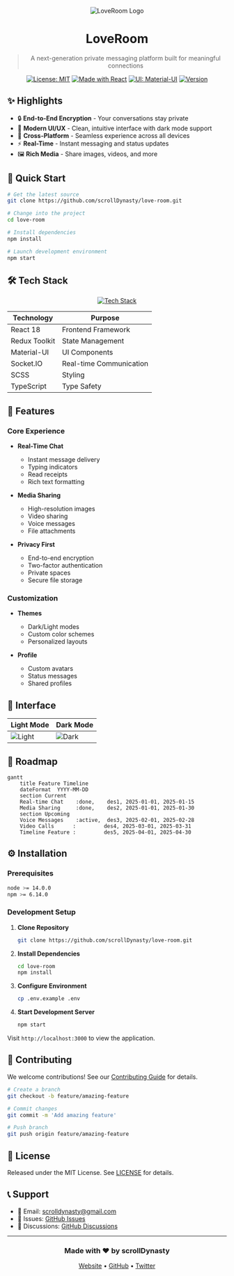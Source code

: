 <div align="center">

![LoveRoom Logo](https://via.placeholder.com/150x150)

# LoveRoom

> A next-generation private messaging platform built for meaningful connections

[![License: MIT](https://img.shields.io/badge/License-MIT-black?style=for-the-badge)](LICENSE)
[![Made with React](https://img.shields.io/badge/React-18.x-black?style=for-the-badge&logo=react)](https://reactjs.org/)
[![UI: Material-UI](https://img.shields.io/badge/MUI-v5-black?style=for-the-badge&logo=mui)](https://mui.com/)
[![Version](https://img.shields.io/badge/version-1.0.0-black?style=for-the-badge)](https://github.com/scrollDynasty/love-room)

</div>

## ✨ Highlights

- 🔒 **End-to-End Encryption** - Your conversations stay private
- 🎨 **Modern UI/UX** - Clean, intuitive interface with dark mode support
- 📱 **Cross-Platform** - Seamless experience across all devices
- ⚡ **Real-Time** - Instant messaging and status updates
- 🖼️ **Rich Media** - Share images, videos, and more

## 🚀 Quick Start

```bash
# Get the latest source
git clone https://github.com/scrollDynasty/love-room.git

# Change into the project
cd love-room

# Install dependencies
npm install

# Launch development environment
npm start
```

## 🛠️ Tech Stack

<div align="center">

[![Tech Stack](https://skillicons.dev/icons?i=react,redux,ts,scss,materialui,nodejs)](https://skillicons.dev)

</div>

| Technology | Purpose |
|------------|---------|
| React 18   | Frontend Framework |
| Redux Toolkit | State Management |
| Material-UI | UI Components |
| Socket.IO | Real-time Communication |
| SCSS | Styling |
| TypeScript | Type Safety |

## 🌟 Features

### Core Experience

- **Real-Time Chat**
  - Instant message delivery
  - Typing indicators
  - Read receipts
  - Rich text formatting

- **Media Sharing**
  - High-resolution images
  - Video sharing
  - Voice messages
  - File attachments

- **Privacy First**
  - End-to-end encryption
  - Two-factor authentication
  - Private spaces
  - Secure file storage

### Customization

- **Themes**
  - Dark/Light modes
  - Custom color schemes
  - Personalized layouts

- **Profile**
  - Custom avatars
  - Status messages
  - Shared profiles

## 📱 Interface

<div align="center">

| Light Mode | Dark Mode |
|------------|-----------|
| ![Light](https://via.placeholder.com/400x300) | ![Dark](https://via.placeholder.com/400x300) |

</div>

## 🎯 Roadmap

```mermaid
gantt
    title Feature Timeline
    dateFormat  YYYY-MM-DD
    section Current
    Real-time Chat    :done,    des1, 2025-01-01, 2025-01-15
    Media Sharing     :done,    des2, 2025-01-01, 2025-01-30
    section Upcoming
    Voice Messages    :active,  des3, 2025-02-01, 2025-02-28
    Video Calls      :         des4, 2025-03-01, 2025-03-31
    Timeline Feature :         des5, 2025-04-01, 2025-04-30
```

## ⚙️ Installation

### Prerequisites

```bash
node >= 14.0.0
npm >= 6.14.0
```

### Development Setup

1. **Clone Repository**
   ```bash
   git clone https://github.com/scrollDynasty/love-room.git
   ```

2. **Install Dependencies**
   ```bash
   cd love-room
   npm install
   ```

3. **Configure Environment**
   ```bash
   cp .env.example .env
   ```

4. **Start Development Server**
   ```bash
   npm start
   ```

Visit `http://localhost:3000` to view the application.

## 🤝 Contributing

We welcome contributions! See our [Contributing Guide](CONTRIBUTING.md) for details.

```bash
# Create a branch
git checkout -b feature/amazing-feature

# Commit changes
git commit -m 'Add amazing feature'

# Push branch
git push origin feature/amazing-feature
```

## 📄 License

Released under the MIT License. See [LICENSE](LICENSE) for details.

## 📞 Support

- 📧 Email: scrolldynasty@gmail.com
- 🐛 Issues: [GitHub Issues](https://github.com/scrollDynasty/love-room/issues)
- 💬 Discussions: [GitHub Discussions](https://github.com/scrollDynasty/love-room/discussions)

---

<div align="center">

### Made with ❤️ by scrollDynasty

[Website](https://scrolldynasty.com) • [GitHub](https://github.com/scrollDynasty) • [Twitter](https://twitter.com/scrolldynasty)

</div>